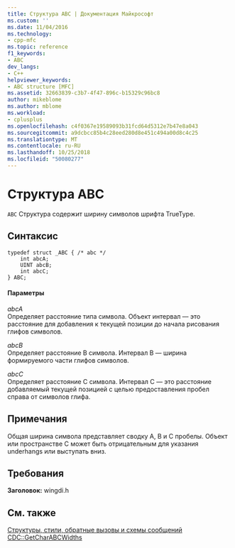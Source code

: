 ```yaml
---
title: Структура ABC | Документация Майкрософт
ms.custom: ''
ms.date: 11/04/2016
ms.technology:
- cpp-mfc
ms.topic: reference
f1_keywords:
- ABC
dev_langs:
- C++
helpviewer_keywords:
- ABC structure [MFC]
ms.assetid: 32663839-c3b7-4f47-896c-b15329c96bc8
author: mikeblome
ms.author: mblome
ms.workload:
- cplusplus
ms.openlocfilehash: c4f0367e19589093b31fcd64d5312e7b47e8a043
ms.sourcegitcommit: a9dcbcc85b4c28eed280d8e451c494a00d8c4c25
ms.translationtype: MT
ms.contentlocale: ru-RU
ms.lasthandoff: 10/25/2018
ms.locfileid: "50080277"
---
```

# <a name="abc-structure"></a>Структура ABC

`ABC` Структура содержит ширину символов шрифта TrueType.

## <a name="syntax"></a>Синтаксис

```
typedef struct _ABC { /* abc */
    int abcA;
    UINT abcB;
    int abcC;
} ABC;
```

#### <a name="parameters"></a>Параметры

*abcA*<br/>
Определяет расстояние типа символа. Объект интервал — это расстояние для добавления к текущей позиции до начала рисования глифов символов.

*abcB*<br/>
Определяет расстояние B символа. Интервал B — ширина формируемого части глифов символов.

*abcC*<br/>
Определяет расстояние C символа. Интервал C — это расстояние добавляемый текущей позицией с целью предоставления пробел справа от символов глифа.

## <a name="remarks"></a>Примечания

Общая ширина символа представляет сводку A, B и C пробелы. Объект или пространстве C может быть отрицательным для указания underhangs или выступать вниз.

## <a name="requirements"></a>Требования

**Заголовок:** wingdi.h

## <a name="see-also"></a>См. также

[Структуры, стили, обратные вызовы и схемы сообщений](../../mfc/reference/structures-styles-callbacks-and-message-maps.md)<br/>
[CDC::GetCharABCWidths](../../mfc/reference/cdc-class.md#getcharabcwidths)

